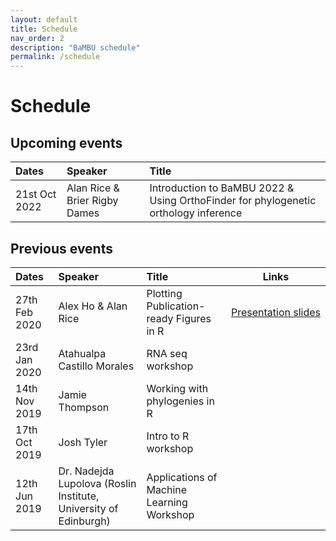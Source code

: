 ```yaml
---
layout: default
title: Schedule
nav_order: 2
description: "BaMBU schedule"
permalink: /schedule
---
```


# Schedule

## Upcoming events

| Dates         | Speaker                       | Title                                                                               |
|:------------- |:----------------------------- |:----------------------------------------------------------------------------------- |
| 21st Oct 2022 | Alan Rice & Brier Rigby Dames | Introduction to BaMBU 2022 & Using OrthoFinder for phylogenetic orthology inference |

## Previous events

| Dates         | Speaker                                                          | Title                                     | Links                                                                                                                       |
|:------------- |:---------------------------------------------------------------- |:----------------------------------------- | --------------------------------------------------------------------------------------------------------------------------- |
| 27th Feb 2020 | Alex Ho & Alan Rice                                              | Plotting Publication-ready Figures in R   | [Presentation slides](https://docs.google.com/presentation/d/1STpClbaMh0X_HELYpxIfQyItPliVDQAn5janbcPdZk8/edit?usp=sharing) |
| 23rd Jan 2020 | Atahualpa Castillo Morales                                       | RNA seq workshop                          |                                                                                                                             |
| 14th Nov 2019 | Jamie Thompson                                                   | Working with phylogenies in R             |                                                                                                                             |
| 17th Oct 2019 | Josh Tyler                                                       | Intro to R workshop                       |                                                                                                                             |
| 12th Jun 2019 | Dr. Nadejda Lupolova (Roslin Institute, University of Edinburgh) | Applications of Machine Learning Workshop |                                                                                                                             |